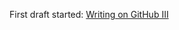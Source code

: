 First draft started: [Writing on GitHub III](https://docs.google.com/document/d/1ZRATi_XtL1h-gWsrCd2lgEv0urYgQ98Cuzx4gNkqDTk/edit)
